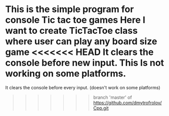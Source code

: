 This is the simple program for console Tic tac toe games
Here I want to create TicTacToe class where user can play any board size game
<<<<<<< HEAD
It clears the console before new input. This Is not working on some platforms.
=======
It clears the console before every input. (doesn't work on some platforms)
>>>>>>> branch 'master' of https://github.com/dmytrofrolov/Cpp.git
